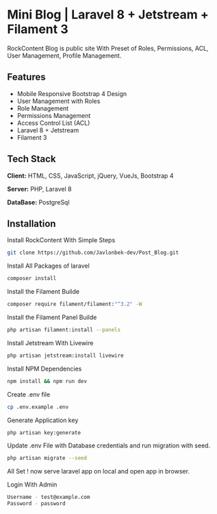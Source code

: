 
# Mini Blog | Laravel 8 + Jetstream  + Filament 3

RockContent Blog is public site With Preset of Roles, Permissions, ACL, User Management, Profile Management.




## Features

- Mobile Responsive Bootstrap 4 Design
- User Management with Roles
- Role Management
- Permissions Management
- Access Control List (ACL)
- Laravel 8 + Jetstream 
- Filament 3


## Tech Stack

**Client:** HTML, CSS, JavaScript, jQuery, VueJs, Bootstrap 4

**Server:** PHP, Laravel 8

**DataBase:** PostgreSql


## Installation

Install RockContent With Simple Steps

```bash
git clone https://github.com/Javlonbek-dev/Post_Blog.git
```

Install All Packages of laravel
```bash
composer install
```

Install the Filament Builde
```bash
composer require filament/filament:"^3.2" -W
```

Install the Filament Panel Builde
```bash
php artisan filament:install --panels
```

Install Jetstream With Livewire 
```bash
php artisan jetstream:install livewire
```

Install NPM Dependencies
```bash
npm install && npm run dev
```

Create .env file
```bash
cp .env.example .env
```

Generate Application key

```bash
php artisan key:generate
```

Update .env File with Database credentials and run migration with seed.
```bash
php artisan migrate --seed
```

All Set ! now serve laravel app on local and open app in browser.

Login With Admin
```bash
Username - test@example.com
Password - password
```
